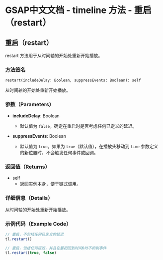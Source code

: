 # GSAP中文文档 - timeline 方法 - 重启（restart）

## 重启（restart）

restart 方法用于从时间轴的开始处重新开始播放。

### 方法签名

```plaintext
restart(includeDelay: Boolean, suppressEvents: Boolean): self
```

从时间轴的开始处重新开始播放。

### 参数（Parameters）

- **includeDelay**: Boolean

  - 默认值为 `false`。确定在重启时是否考虑任何已定义的延迟。

- **suppressEvents**: Boolean
  - 默认值为 `true`。如果为 `true`（默认值），在播放头移动到 `time` 参数定义的新位置时，不会触发任何事件或回调。

### 返回值（Returns）

- self
  - 返回实例本身，便于链式调用。

### 详细信息（Details）

从时间轴的开始处重新开始播放。

### 示例代码（Example Code）

```javascript
// 重启，不包括任何已定义的延迟
tl.restart()

// 重启，包括任何延迟，并且在最初回到时间0时不抑制事件
tl.restart(true, false)
```

